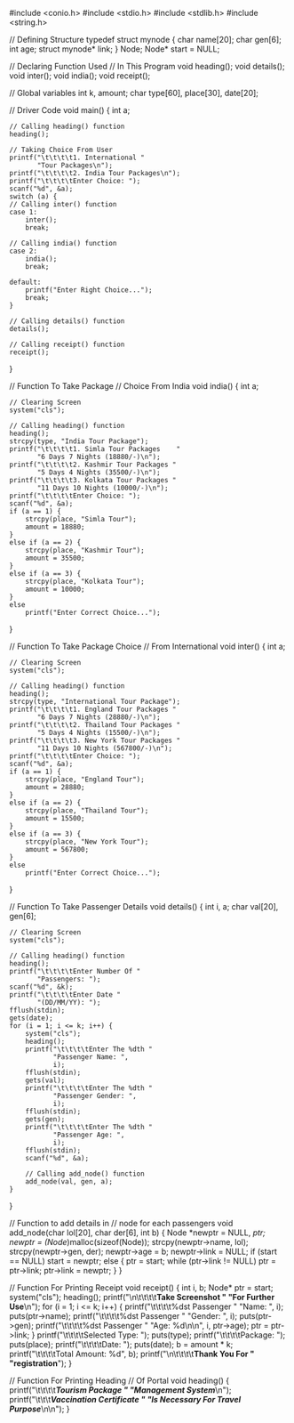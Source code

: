 #include <conio.h>
#include <stdio.h>
#include <stdlib.h>
#include <string.h>
 
// Defining Structure
typedef struct mynode {
    char name[20];
    char gen[6];
    int age;
    struct mynode* link;
} Node;
Node* start = NULL;
 
// Declaring Function Used
// In This Program
void heading();
void details();
void inter();
void india();
void receipt();
 
// Global variables
int k, amount;
char type[60], place[30], date[20];
 
// Driver Code
void main()
{
    int a;
 
    // Calling heading() function
    heading();
 
    // Taking Choice From User
    printf("\t\t\t\t1. International "
           "Tour Packages\n");
    printf("\t\t\t\t2. India Tour Packages\n");
    printf("\t\t\t\tEnter Choice: ");
    scanf("%d", &a);
    switch (a) {
    // Calling inter() function
    case 1:
        inter();
        break;
 
    // Calling india() function
    case 2:
        india();
        break;
 
    default:
        printf("Enter Right Choice...");
        break;
    }
 
    // Calling details() function
    details();
 
    // Calling receipt() function
    receipt();
}
 
// Function To Take Package
// Choice From India
void india()
{
    int a;
 
    // Clearing Screen
    system("cls");
 
    // Calling heading() function
    heading();
    strcpy(type, "India Tour Package");
    printf("\t\t\t\t1. Simla Tour Packages    "
           "6 Days 7 Nights (18880/-)\n");
    printf("\t\t\t\t2. Kashmir Tour Packages "
           "5 Days 4 Nights (35500/-)\n");
    printf("\t\t\t\t3. Kolkata Tour Packages "
           "11 Days 10 Nights (10000/-)\n");
    printf("\t\t\t\tEnter Choice: ");
    scanf("%d", &a);
    if (a == 1) {
        strcpy(place, "Simla Tour");
        amount = 18880;
    }
    else if (a == 2) {
        strcpy(place, "Kashmir Tour");
        amount = 35500;
    }
    else if (a == 3) {
        strcpy(place, "Kolkata Tour");
        amount = 10000;
    }
    else
        printf("Enter Correct Choice...");
}
 
// Function To Take Package Choice
// From International
void inter()
{
    int a;
 
    // Clearing Screen
    system("cls");
 
    // Calling heading() function
    heading();
    strcpy(type, "International Tour Package");
    printf("\t\t\t\t1. England Tour Packages "
           "6 Days 7 Nights (28880/-)\n");
    printf("\t\t\t\t2. Thailand Tour Packages "
           "5 Days 4 Nights (15500/-)\n");
    printf("\t\t\t\t3. New York Tour Packages "
           "11 Days 10 Nights (567800/-)\n");
    printf("\t\t\t\tEnter Choice: ");
    scanf("%d", &a);
    if (a == 1) {
        strcpy(place, "England Tour");
        amount = 28880;
    }
    else if (a == 2) {
        strcpy(place, "Thailand Tour");
        amount = 15500;
    }
    else if (a == 3) {
        strcpy(place, "New York Tour");
        amount = 567800;
    }
    else
        printf("Enter Correct Choice...");
}
 
// Function To Take Passenger Details
void details()
{
    int i, a;
    char val[20], gen[6];
 
    // Clearing Screen
    system("cls");
 
    // Calling heading() function
    heading();
    printf("\t\t\t\tEnter Number Of "
           "Passengers: ");
    scanf("%d", &k);
    printf("\t\t\t\tEnter Date "
           "(DD/MM/YY): ");
    fflush(stdin);
    gets(date);
    for (i = 1; i <= k; i++) {
        system("cls");
        heading();
        printf("\t\t\t\tEnter The %dth "
               "Passenger Name: ",
               i);
        fflush(stdin);
        gets(val);
        printf("\t\t\t\tEnter The %dth "
               "Passenger Gender: ",
               i);
        fflush(stdin);
        gets(gen);
        printf("\t\t\t\tEnter The %dth "
               "Passenger Age: ",
               i);
        fflush(stdin);
        scanf("%d", &a);
 
        // Calling add_node() function
        add_node(val, gen, a);
    }
}
 
// Function to add details in
// node for each passengers
void add_node(char lol[20],
              char der[6], int b)
{
    Node *newptr = NULL, *ptr;
    newptr = (Node*)malloc(sizeof(Node));
    strcpy(newptr->name, lol);
    strcpy(newptr->gen, der);
    newptr->age = b;
    newptr->link = NULL;
    if (start == NULL)
        start = newptr;
    else {
        ptr = start;
        while (ptr->link != NULL)
            ptr = ptr->link;
        ptr->link = newptr;
    }
}
 
// Function For Printing Receipt
void receipt()
{
    int i, b;
    Node* ptr = start;
    system("cls");
    heading();
    printf("\n\t\t\t\t**Take Screenshot "
           "For Further Use**\n");
    for (i = 1; i <= k; i++) {
        printf("\t\t\t\t%dst Passenger "
               "Name: ",
               i);
        puts(ptr->name);
        printf("\t\t\t\t%dst Passenger "
               "Gender: ",
               i);
        puts(ptr->gen);
        printf("\t\t\t\t%dst Passenger "
               "Age: %d\n\n",
               i, ptr->age);
        ptr = ptr->link;
    }
    printf("\t\t\t\tSelected Type: ");
    puts(type);
    printf("\t\t\t\tPackage: ");
    puts(place);
    printf("\t\t\t\tDate: ");
    puts(date);
    b = amount * k;
    printf("\t\t\t\tTotal Amount: %d", b);
    printf("\n\t\t\t\t**Thank You For "
           "registration**");
}
 
// Function For Printing Heading
// Of Portal
void heading()
{
    printf("\t\t\t\t***Tourism Package "
           "Management System***\n");
    printf("\t\t\t***Vaccination Certificate "
           "Is Necessary For Travel Purpose***\n\n");
}
